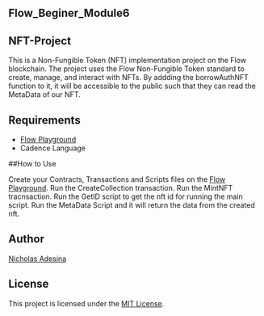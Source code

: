 ## Flow_Beginer_Module6
## NFT-Project
This is a Non-Fungible Token (NFT) implementation project on the Flow blockchain. The project uses the Flow Non-Fungible Token standard to create, manage, and interact with NFTs. By addding the borrowAuthNFT function to it, it will be accessible to the public such that they can read the MetaData of our NFT.

## Requirements

- [Flow Playground](https://play.flow.com)
- Cadence Language


##How to Use

Create your Contracts, Transactions and Scripts files on the [Flow Playground](https://play.flow.com).
Run the CreateCollection transaction.
Run the MintNFT tracnsaction.
Run the GetID script to get the nft id for running the main script.
Run the MetaData Script and it will return the data from the created nft.

## Author

[Nicholas Adesina](https://github.com/nicklaus07)

## License

This project is licensed under the [MIT License](LICENSE).
